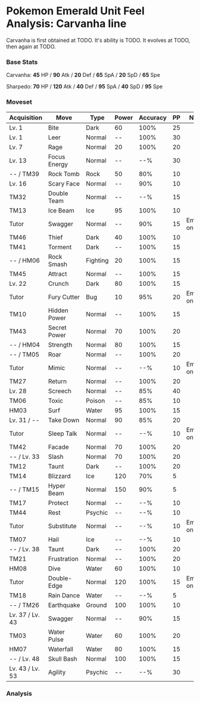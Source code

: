 # Pokemon Emerald Unit Feel Analysis: Carvanha line

Carvanha is first obtained at TODO. It's ability is TODO. It evolves at TODO, then again at TODO.

### Base Stats

Carvanha: **45** HP / **90** Atk / **20** Def / **65** SpA / **20** SpD / **65** Spe

Sharpedo: **70** HP / **120** Atk / **40** Def / **95** SpA / **40** SpD / **95** Spe

### Moveset

|Acquisition    |Move        |Type    |Power|Accuracy|PP |Notes                    |
|---            |---         |---     |---  |---     |---|---                      |
|Lv. 1          |Bite        |Dark    |60   |100%    |25 |                         |
|Lv. 1          |Leer        |Normal  |--   |100%    |30 |                         |
|Lv. 7          |Rage        |Normal  |20   |100%    |20 |                         |
|Lv. 13         |Focus Energy|Normal  |--   |--%     |30 |                         |
|-- / TM39      |Rock Tomb   |Rock    |50   |80%     |10 |                         |
|Lv. 16         |Scary Face  |Normal  |--   |90%     |10 |                         |
|TM32           |Double Team |Normal  |--   |--%     |15 |                         |
|TM13           |Ice Beam    |Ice     |95   |100%    |10 |                         |
|Tutor          |Swagger     |Normal  |--   |90%     |15 |Emerald only             |
|TM46           |Thief       |Dark    |40   |100%    |10 |                         |
|TM41           |Torment     |Dark    |--   |100%    |15 |                         |
|-- / HM06      |Rock Smash  |Fighting|20   |100%    |15 |                         |
|TM45           |Attract     |Normal  |--   |100%    |15 |                         |
|Lv. 22         |Crunch      |Dark    |80   |100%    |15 |                         |
|Tutor          |Fury Cutter |Bug     |10   |95%     |20 |Emerald only             |
|TM10           |Hidden Power|Normal  |--   |100%    |15 |                         |
|TM43           |Secret Power|Normal  |70   |100%    |20 |                         |
|-- / HM04      |Strength    |Normal  |80   |100%    |15 |                         |
|-- / TM05      |Roar        |Normal  |--   |100%    |20 |                         |
|Tutor          |Mimic       |Normal  |--   |--%     |10 |Emerald only             |
|TM27           |Return      |Normal  |--   |100%    |20 |                         |
|Lv. 28         |Screech     |Normal  |--   |85%     |40 |                         |
|TM06           |Toxic       |Poison  |--   |85%     |10 |                         |
|HM03           |Surf        |Water   |95   |100%    |15 |                         |
|Lv. 31 / --    |Take Down   |Normal  |90   |85%     |20 |                         |
|Tutor          |Sleep Talk  |Normal  |--   |--%     |10 |Emerald only             |
|TM42           |Facade      |Normal  |70   |100%    |20 |                         |
|-- / Lv. 33    |Slash       |Normal  |70   |100%    |20 |                         |
|TM12           |Taunt       |Dark    |--   |100%    |20 |                         |
|TM14           |Blizzard    |Ice     |120  |70%     |5  |                         |
|-- / TM15      |Hyper Beam  |Normal  |150  |90%     |5  |                         |
|TM17           |Protect     |Normal  |--   |--%     |10 |                         |
|TM44           |Rest        |Psychic |--   |--%     |10 |                         |
|Tutor          |Substitute  |Normal  |--   |--%     |10 |Emerald only             |
|TM07           |Hail        |Ice     |--   |--%     |10 |                         |
|-- / Lv. 38    |Taunt       |Dark    |--   |100%    |20 |                         |
|TM21           |Frustration |Normal  |--   |100%    |20 |                         |
|HM08           |Dive        |Water   |60   |100%    |10 |                         |
|Tutor          |Double-Edge |Normal  |120  |100%    |15 |Emerald only             |
|TM18           |Rain Dance  |Water   |--   |--%     |5  |                         |
|-- / TM26      |Earthquake  |Ground  |100  |100%    |10 |                         |
|Lv. 37 / Lv. 43|Swagger     |Normal  |--   |90%     |15 |                         |
|TM03           |Water Pulse |Water   |60   |100%    |20 |                         |
|HM07           |Waterfall   |Water   |80   |100%    |15 |                         |
|-- / Lv. 48    |Skull Bash  |Normal  |100  |100%    |15 |                         |
|Lv. 43 / Lv. 53|Agility     |Psychic |--   |--%     |30 |                         |

### Analysis